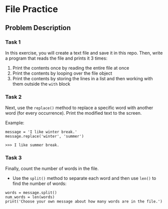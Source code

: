 # File Practice

## Problem Description
### Task 1
In this exercise, you will create a text file and save it in this repo. Then, write a program that reads the file and
 prints it 3 times:
1) Print the contents once by reading the entire file at once
2) Print the contents by looping over the file object
3) Print the contents by storing the lines in a list and then working with them outside the `with` block

### Task 2
Next, use the  `replace()` method to replace a specific word with another word (for every occurrence). Print the
 modified text to the screen.

Example:
 ```
message = 'I like winter break.'
message.replace('winter', 'summer')

>>> I like summer break.
```

### Task 3
Finally, count the number of words in the file.
* Use the `split()` method to separate each word and then use `len()` to find the number of words:
```
words = message.split()
num_words = len(words)
print('Choose your own message about how many words are in the file.')
```

